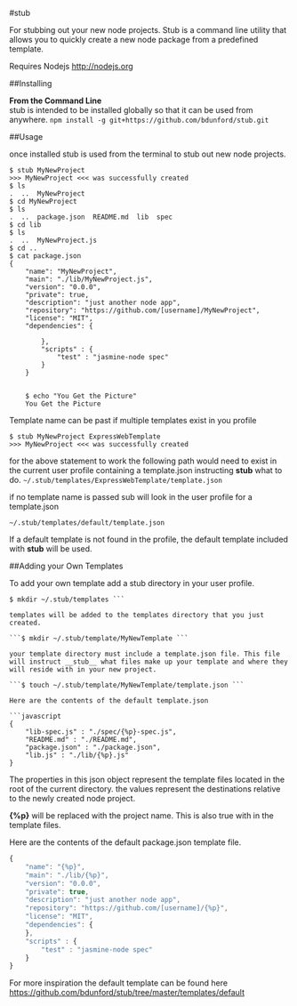 #stub

For stubbing out your new node projects. Stub is a command line utility that allows you to quickly create a new node package from a predefined template.

Requires Nodejs http://nodejs.org

##Installing

__From the Command Line__<br />
stub is intended to be installed globally so that it can be used from anywhere.
``` npm install -g git+https://github.com/bdunford/stub.git ```

##Usage

once installed stub is used from the terminal to stub out new node projects.

```
$ stub MyNewProject
>>> MyNewProject <<< was successfully created
$ ls
.  ..  MyNewProject
$ cd MyNewProject
$ ls
.  ..  package.json  README.md  lib  spec
$ cd lib
$ ls
.  ..  MyNewProject.js
$ cd ..
$ cat package.json
{
    "name": "MyNewProject",
    "main": "./lib/MyNewProject.js",
    "version": "0.0.0",
    "private": true,
    "description": "just another node app",
    "repository": "https://github.com/[username]/MyNewProject",
    "license": "MIT",
    "dependencies": {

        },
        "scripts" : {
            "test" : "jasmine-node spec"
        }
    }


    $ echo "You Get the Picture"
    You Get the Picture
```  

Template name can be past if multiple templates exist in you profile

```
$ stub MyNewProject ExpressWebTemplate
>>> MyNewProject <<< was successfully created
```

for the above statement to work the following path would need to exist in the current user profile containing a template.json instructing __stub__ what to do.    ```~/.stub/templates/ExpressWebTemplate/template.json```

if no template name is passed sub will look in the user profile for a template.json

```~/.stub/templates/default/template.json ```

If a default template is not found in the profile, the default template included with __stub__ will be used.

##Adding your Own Templates

To add your own template add a stub directory in your user profile.  

```$ mkdir ~/.stub
$ mkdir ~/.stub/templates ```

templates will be added to the templates directory that you just created.  

```$ mkdir ~/.stub/template/MyNewTemplate ```

your template directory must include a template.json file. This file will instruct __stub__ what files make up your template and where they will reside with in your new project.

```$ touch ~/.stub/template/MyNewTemplate/template.json ```

Here are the contents of the default template.json

```javascript
{
    "lib-spec.js" : "./spec/{%p}-spec.js",
    "README.md" : "./README.md",
    "package.json" : "./package.json",
    "lib.js" : "./lib/{%p}.js"
}

```
The properties in this json object represent the template files located in the root of the current directory. the values represent the destinations relative to the newly created node project.

__{%p}__ will be replaced with the project name. This is also true with in the template files.

Here are the contents of the default package.json template file.  

``` javascript
{
    "name": "{%p}",
    "main": "./lib/{%p}",
    "version": "0.0.0",
    "private": true,
    "description": "just another node app",
    "repository": "https://github.com/[username]/{%p}",
    "license": "MIT",
    "dependencies": {
    },
    "scripts" : {
        "test" : "jasmine-node spec"
    }
}

```

For more inspiration the default template can be found here
https://github.com/bdunford/stub/tree/master/templates/default
